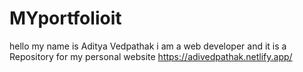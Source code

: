 # MYportfolioit
hello my name is Aditya Vedpathak
i am a web developer
and it is a  Repository for my personal website
https://adivedpathak.netlify.app/
